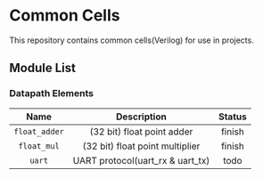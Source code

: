 # Common Cells

This repository contains common cells(Verilog) for use in projects.

## Module List

### Datapath Elements

|           Name          |                     Description                     |    Status    | 
|:-----------------------:|:---------------------------------------------------:|:------------:|
| `float_adder`           | (32 bit) float point adder                          | finish       |
| `float_mul`             | (32 bit) float point multiplier                     | finish       |
| `uart`                  | UART protocol(uart_rx & uart_tx)                    | todo         |